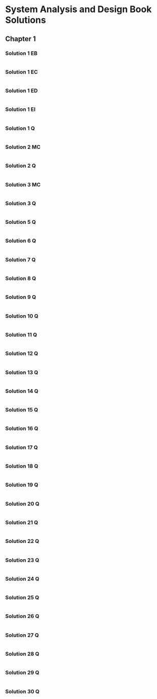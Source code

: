 # System Analysis and Design Book Solutions

## Chapter 1

### Solution 1 EB
![]()

### Solution 1 EC
![]()

### Solution 1 ED
![]()

### Solution 1 EI
![]()

### Solution 1 Q
![]()

### Solution 2 MC
![]()

### Solution 2 Q
![]()

### Solution 3 MC
![]()

### Solution 3 Q
![]()

### Solution 5 Q
![]()

### Solution 6 Q
![]()

### Solution 7 Q
![]()

### Solution 8 Q
![]()

### Solution 9 Q
![]()

### Solution 10 Q
![]()

### Solution 11 Q
![]()

### Solution 12 Q
![]()

### Solution 13 Q
![]()

### Solution 14 Q
![]()

### Solution 15 Q
![]()

### Solution 16 Q
![]()

### Solution 17 Q
![]()

### Solution 18 Q
![]()

### Solution 19 Q
![]()

### Solution 20 Q
![]()

### Solution 21 Q
![]()

### Solution 22 Q
![]()

### Solution 23 Q
![]()

### Solution 24 Q
![]()

### Solution 25 Q
![]()

### Solution 26 Q
![]()

### Solution 27 Q
![]()

### Solution 28 Q
![]()

### Solution 29 Q
![]()

### Solution 30 Q
![]()